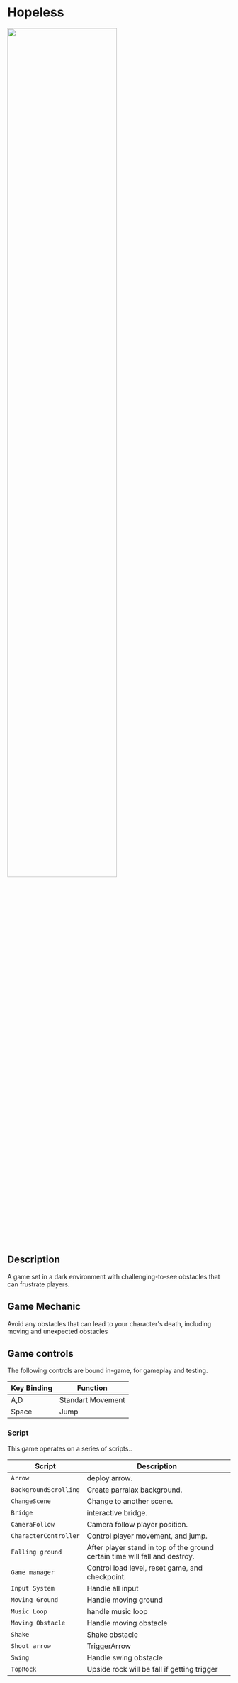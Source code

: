 # Hopeless

<img src="https://github.com/ChristopherAngrico/Hopeless-Game/blob/main/Assets/Hopless-min.gif?raw=true" height="70%" width="70%">

## Description
A game set in a dark environment with challenging-to-see obstacles that can frustrate players.

## Game Mechanic
Avoid any obstacles that can lead to your character's death, including moving and unexpected obstacles 

## Game controls

The following controls are bound in-game, for gameplay and testing.

| Key Binding       | Function          |
| ----------------- | ----------------- |
| A,D           | Standart Movement |
| Space           | Jump |

### Script

This game operates on a series of scripts..

| Script       | Description                                                  |
| ------------------- | ------------------------------------------------------------ |
| `Arrow` | deploy arrow. |
| `BackgroundScrolling`  | Create parralax background. |
| `ChangeScene`  | Change to another scene. |
| `Bridge`  | interactive bridge.  |
| `CameraFollow`  | Camera follow player position.  |
| `CharacterController`  | Control player movement, and jump.  |
| `Falling ground`  | After player stand in top of the ground certain time will fall and destroy. |
| `Game manager`  | Control load level, reset game, and checkpoint. |
| `Input System`  | Handle all input |
| `Moving Ground`  | Handle moving ground |
| `Music Loop`  | handle music loop |
| `Moving Obstacle`  | Handle moving obstacle |
| `Shake`  | Shake obstacle |
| `Shoot arrow`  | TriggerArrow |
| `Swing`  | Handle swing obstacle |
| `TopRock`  | Upside rock will be fall if getting trigger |

